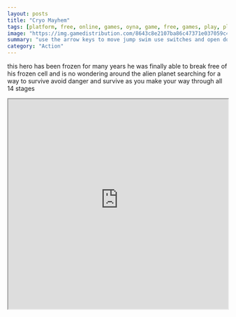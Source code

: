 ```yaml
---
layout: posts
title: "Cryo Mayhem"
tags: [platform, free, online, games, oyna, game, free, games, play, play, games]
image: "https://img.gamedistribution.com/8643c8e2107ba86c47371e037059c4b7.jpg"
summary: "use the arrow keys to move jump swim use switches and open doors it is all in the arrow keys  free online games oyna game free games play play games"
category: "Action"
---
```


this hero has been frozen for many years he was finally able to break free of his frozen cell and is no wondering around the alien planet searching for a way to survive avoid danger and survive as you make your way through all 14 stages

<iframe width="100%" height="480px;" src="https://flash.gamedistribution.com?game=8643c8e2107ba86c47371e037059c4b7"></iframe>